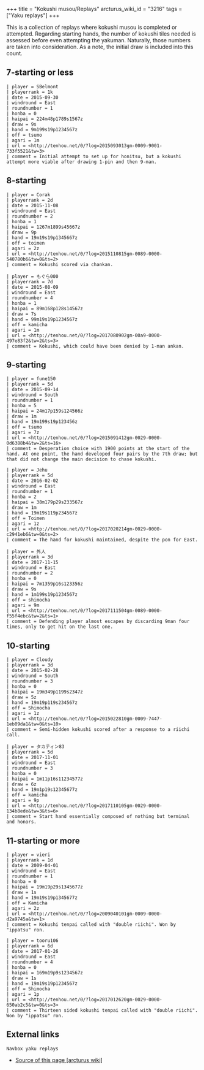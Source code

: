 +++
title = "Kokushi musou/Replays"
arcturus_wiki_id = "3216"
tags = ["Yaku replays"]
+++

This is a collection of replays where kokushi musou is completed or attempted. Regarding starting hands, the number of kokushi tiles needed is assessed before even attempting the yakuman. Naturally, those numbers are taken into consideration. As a note, the initial draw is included into this count.

## 7-starting or less

```Replay/Tenhou.net|
| player = SBelmont
| playerrank = 1k
| date = 2015-09-30
| windround = East
| roundnumber = 1
| honba = 0
| haipai = 224m48p1789s1567z
| draw = 9s
| hand = 9m199s19p1234567z
| off = tsumo
| agari = 1m
| url = <http://tenhou.net/0/?log=2015093013gm-0009-9001-733f5521&tw=3>
| comment = Initial attempt to set up for honitsu, but a kokushi attempt more viable after drawing 1-pin and then 9-man.
```

## 8-starting

```Replay/Tenhou.net|
| player = Corak
| playerrank = 2d
| date = 2015-11-08
| windround = East
| roundnumber = 2
| honba = 1
| haipai = 1267m1899s45667z
| draw = 9p
| hand = 19m19s19p1345667z
| off = toimen
| agari = 2z
| url = <http://tenhou.net/0/?log=2015110815gm-0089-0000-540780b6&tw=0&ts=2>
| comment = Kokushi scored via chankan.
```
```Replay/Tenhou.net|
| player = もぐら000
| playerrank = 7d
| date = 2015-08-09
| windround = East
| roundnumber = 4
| honba = 1
| haipai = 89m168p128s14567z
| draw = 7s
| hand = 99m19s19p1234567z
| off = kamicha
| agari = 1m
| url = <http://tenhou.net/0/?log=2017080902gm-00a9-0000-497e83f2&tw=2&ts=3>
| comment = Kokushi, which could have been denied by 1-man ankan.
```

## 9-starting

```Replay/Tenhou.net|
| player = fune150
| playerrank = 5d
| date = 2015-09-14
| windround = South
| roundnumber = 1
| honba = 5
| haipai = 24m17p159s124566z
| draw = 1m
| hand = 19m199s19p123456z
| off = tsumo
| agari = 7z
| url = <http://tenhou.net/0/?log=2015091412gm-0029-0000-0d6388b4&tw=2&ts=16>
| comment = Desperation choice with 1900 points at the start of the hand. At one point, the hand developed four pairs by the 7th draw; but that did not change the main decision to chase kokushi.
```

```Replay/Tenhou.net|
| player = Jehu
| playerrank = 5d
| date = 2016-02-02
| windround = East
| roundnumber = 1
| honba = 2
| haipai = 38m179p29s233567z
| draw = 1m
| hand = 19m19s119p234567z
| off = Toimen
| agari = 1z
| url = <http://tenhou.net/0/?log=2017020214gm-0029-0000-c2941eb6&tw=0&ts=2>
| comment = The hand for kokushi maintained, despite the pon for East.
```
```Replay/Tenhou.net|
| player = 外人
| playerrank = 3d
| date = 2017-11-15
| windround = East
| roundnumber = 2
| honba = 0
| haipai = 7m1359p16s123356z
| draw = 9s
| hand = 1m199s19p1234567z
| off = shimocha
| agari = 9m
| url = <http://tenhou.net/0/?log=2017111504gm-0089-0000-f55f4ebc&tw=2&ts=1>
| comment = Defending player almost escapes by discarding 9man four times, only to get hit on the last one.
```

## 10-starting

```Replay/Tenhou.net|
| player = Cloudy
| playerrank = 3d
| date = 2015-02-28
| windround = South
| roundnumber = 3
| honba = 0
| haipai = 19m349p1199s2347z
| draw = 5z
| hand = 19m19p119s234567z
| off = Shimocha
| agari = 1z
| url = <http://tenhou.net/0/?log=2015022810gm-0009-7447-1eb09da1&tw=0&ts=10>
| comment = Semi-hidden kokushi scored after a response to a riichi call.
```
```Replay/Tenhou.net|
| player = タカティン83
| playerrank = 5d
| date = 2017-11-01
| windround = East
| roundnumber = 3
| honba = 0
| haipai = 1m11p16s11234577z
| draw = 6z
| hand = 19m1p19s12345677z
| off = kamicha
| agari = 9p
| url = <http://tenhou.net/0/?log=2017110105gm-0029-0000-134b8ede&tw=3&ts=6>
| comment = Start hand essentially composed of nothing but terminal and honors.
```

## 11-starting or more

```Replay/Tenhou.net|
| player = vieri
| playerrank = 1d
| date = 2009-04-01
| windround = East
| roundnumber = 1
| honba = 0
| haipai = 19m19p29s1345677z
| draw = 1s
| hand = 19m19s19p1345677z
| off = Kamicha
| agari = 2z
| url = <http://tenhou.net/0/?log=2009040101gm-0009-0000-d2a9745a&tw=1>
| comment = Kokushi tenpai called with "double riichi". Won by "ippatsu" ron.
```

```Replay/Tenhou.net|
| player = tooru106
| playerrank = 6d
| date = 2017-01-26
| windround = East
| roundnumber = 4
| honba = 0
| haipai = 169m19p9s1234567z
| draw = 1s
| hand = 19m19s19p1234567z
| off = Shimocha
| agari = 1p
| url = <http://tenhou.net/0/?log=2017012620gm-0029-0000-650ab2c5&tw=0&ts=3>
| comment = Thirteen sided kokushi tenpai called with "double riichi". Won by "ippatsu" ron.
```

## External links

```Navbox yaku replays```
- [Source of this page [arcturus wiki]](http://arcturus.su/wiki/Kokushi_musou/Replays)